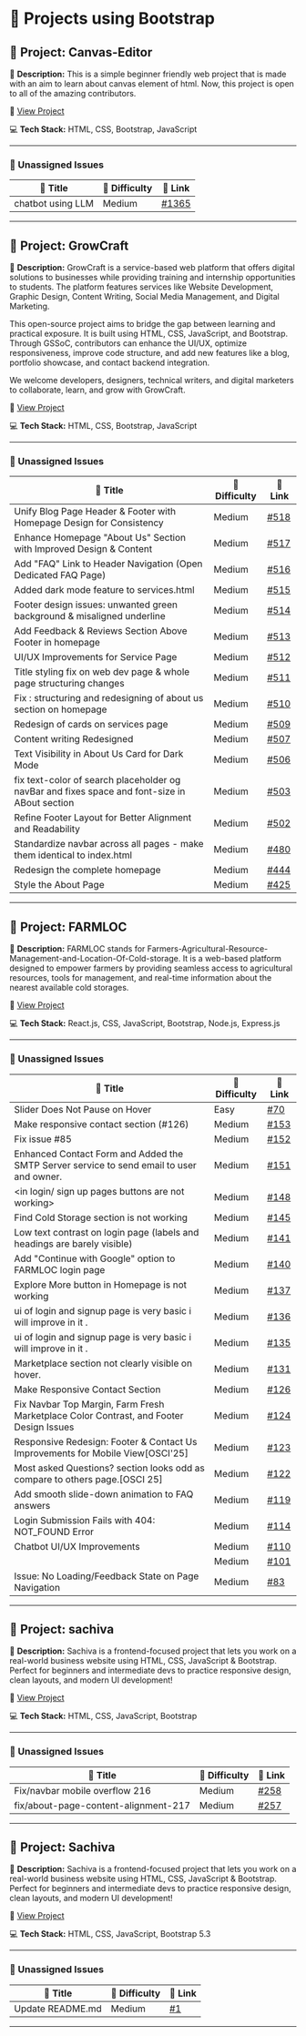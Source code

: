 # 🚀 Projects using Bootstrap

## 📌 Project: Canvas-Editor

📝 **Description:** This is a simple beginner friendly web project that is made with an aim to learn about canvas element of html. Now, this project is open to all of the amazing contributors.

🔗 [View Project](https://github.com/vishanurag/Canvas-Editor/)

💻 **Tech Stack:** HTML, CSS, Bootstrap, JavaScript

---

### 🐛 Unassigned Issues

| 🔖 Title | 🎯 Difficulty | 🔗 Link |
|----------|----------------|---------|
| chatbot using LLM | Medium | [#1365](https://github.com/vishanurag/Canvas-Editor/pull/1365) |

---

## 📌 Project: GrowCraft

📝 **Description:** GrowCraft is a service-based web platform that offers digital solutions to businesses while providing training and internship opportunities to students. The platform features services like Website Development, Graphic Design, Content Writing, Social Media Management, and Digital Marketing.
 
 This open-source project aims to bridge the gap between learning and practical exposure. It is built using HTML, CSS, JavaScript, and Bootstrap. Through GSSoC, contributors can enhance the UI/UX, optimize responsiveness, improve code structure, and add new features like a blog, portfolio showcase, and contact backend integration.
 
 We welcome developers, designers, technical writers, and digital marketers to collaborate, learn, and grow with GrowCraft.

🔗 [View Project](https://github.com/gyanshankar1708/GrowCraft)

💻 **Tech Stack:** HTML, CSS, Bootstrap, JavaScript

---

### 🐛 Unassigned Issues

| 🔖 Title | 🎯 Difficulty | 🔗 Link |
|----------|----------------|---------|
| Unify Blog Page Header & Footer with Homepage Design for Consistency | Medium | [#518](https://github.com/gyanshankar1708/GrowCraft/issues/518) |
| Enhance Homepage "About Us" Section with Improved Design & Content | Medium | [#517](https://github.com/gyanshankar1708/GrowCraft/issues/517) |
| Add "FAQ" Link to Header Navigation (Open Dedicated FAQ Page) | Medium | [#516](https://github.com/gyanshankar1708/GrowCraft/pull/516) |
| Added dark mode feature to services.html | Medium | [#515](https://github.com/gyanshankar1708/GrowCraft/pull/515) |
| Footer design issues: unwanted green background & misaligned underline | Medium | [#514](https://github.com/gyanshankar1708/GrowCraft/issues/514) |
| Add Feedback & Reviews Section Above Footer in homepage | Medium | [#513](https://github.com/gyanshankar1708/GrowCraft/pull/513) |
| UI/UX Improvements for Service Page | Medium | [#512](https://github.com/gyanshankar1708/GrowCraft/issues/512) |
| Title styling fix on web dev page  & whole page structuring changes | Medium | [#511](https://github.com/gyanshankar1708/GrowCraft/issues/511) |
| Fix : structuring and redesigning of about us section on homepage | Medium | [#510](https://github.com/gyanshankar1708/GrowCraft/issues/510) |
| Redesign of cards on services page | Medium | [#509](https://github.com/gyanshankar1708/GrowCraft/issues/509) |
| Content writing Redesigned | Medium | [#507](https://github.com/gyanshankar1708/GrowCraft/pull/507) |
| Text Visibility in About Us Card for Dark Mode | Medium | [#506](https://github.com/gyanshankar1708/GrowCraft/issues/506) |
| fix text-color of search placeholder og navBar and fixes space and font-size in ABout section | Medium | [#503](https://github.com/gyanshankar1708/GrowCraft/pull/503) |
| Refine Footer Layout for Better Alignment and Readability | Medium | [#502](https://github.com/gyanshankar1708/GrowCraft/issues/502) |
| Standardize navbar across all pages - make them identical to index.html | Medium | [#480](https://github.com/gyanshankar1708/GrowCraft/pull/480) |
| Redesign the complete  homepage | Medium | [#444](https://github.com/gyanshankar1708/GrowCraft/issues/444) |
| Style the About Page | Medium | [#425](https://github.com/gyanshankar1708/GrowCraft/pull/425) |

---

## 📌 Project: FARMLOC

📝 **Description:** FARMLOC stands for Farmers-Agricultural-Resource-Management-and-Location-Of-Cold-storage.
 It is a web-based platform designed to empower farmers by providing seamless access to agricultural resources, tools for management, and real-time information about the nearest available cold storages.

🔗 [View Project](https://github.com/Pujan-sarkar/FARMLOC)

💻 **Tech Stack:** React.js, CSS, JavaScript, Bootstrap, Node.js, Express.js

---

### 🐛 Unassigned Issues

| 🔖 Title | 🎯 Difficulty | 🔗 Link |
|----------|----------------|---------|
| Slider Does Not Pause on Hover | Easy | [#70](https://github.com/Pujan-sarkar/FARMLOC/issues/70) |
| Make responsive contact section (#126) | Medium | [#153](https://github.com/Pujan-sarkar/FARMLOC/pull/153) |
| Fix issue #85 | Medium | [#152](https://github.com/Pujan-sarkar/FARMLOC/pull/152) |
| Enhanced Contact Form and Added the SMTP Server service to send email to user and owner. | Medium | [#151](https://github.com/Pujan-sarkar/FARMLOC/pull/151) |
| <in login/ sign up pages buttons are not working> | Medium | [#148](https://github.com/Pujan-sarkar/FARMLOC/issues/148) |
| Find Cold Storage section is not working | Medium | [#145](https://github.com/Pujan-sarkar/FARMLOC/issues/145) |
| Low text contrast on login page (labels and headings are barely visible) | Medium | [#141](https://github.com/Pujan-sarkar/FARMLOC/issues/141) |
| Add "Continue with Google" option to FARMLOC login page | Medium | [#140](https://github.com/Pujan-sarkar/FARMLOC/issues/140) |
| Explore More button in Homepage is not working | Medium | [#137](https://github.com/Pujan-sarkar/FARMLOC/issues/137) |
| ui of login and signup page is very basic i will improve in it . | Medium | [#136](https://github.com/Pujan-sarkar/FARMLOC/issues/136) |
| ui of login and signup page is very basic i will improve in it . | Medium | [#135](https://github.com/Pujan-sarkar/FARMLOC/issues/135) |
| Marketplace section not clearly visible on hover. | Medium | [#131](https://github.com/Pujan-sarkar/FARMLOC/issues/131) |
| Make Responsive Contact Section | Medium | [#126](https://github.com/Pujan-sarkar/FARMLOC/issues/126) |
| Fix Navbar Top Margin, Farm Fresh Marketplace Color Contrast, and Footer Design Issues | Medium | [#124](https://github.com/Pujan-sarkar/FARMLOC/issues/124) |
| Responsive Redesign: Footer & Contact Us Improvements for Mobile View[OSCI'25] | Medium | [#123](https://github.com/Pujan-sarkar/FARMLOC/issues/123) |
| Most asked Questions? section looks odd as compare to others page.[OSCI 25] | Medium | [#122](https://github.com/Pujan-sarkar/FARMLOC/issues/122) |
| Add smooth slide-down animation to FAQ answers | Medium | [#119](https://github.com/Pujan-sarkar/FARMLOC/issues/119) |
| Login Submission Fails with 404: NOT_FOUND Error | Medium | [#114](https://github.com/Pujan-sarkar/FARMLOC/issues/114) |
| Chatbot UI/UX Improvements | Medium | [#110](https://github.com/Pujan-sarkar/FARMLOC/issues/110) |
| <short summary> | Medium | [#101](https://github.com/Pujan-sarkar/FARMLOC/issues/101) |
| Issue: No Loading/Feedback State on Page Navigation | Medium | [#83](https://github.com/Pujan-sarkar/FARMLOC/issues/83) |

---

## 📌 Project: sachiva

📝 **Description:** Sachiva is a frontend-focused project that lets you work on a real-world business website using HTML, CSS, JavaScript & Bootstrap. Perfect for beginners and intermediate devs to practice responsive design, clean layouts, and modern UI development!

🔗 [View Project](https://github.com/sachiva1/sachiva)

💻 **Tech Stack:** HTML, CSS, JavaScript, Bootstrap

---

### 🐛 Unassigned Issues

| 🔖 Title | 🎯 Difficulty | 🔗 Link |
|----------|----------------|---------|
| Fix/navbar mobile overflow 216 | Medium | [#258](https://github.com/sachiva1/sachiva/pull/258) |
| fix/about-page-content-alignment-217 | Medium | [#257](https://github.com/sachiva1/sachiva/pull/257) |

---

## 📌 Project: Sachiva

📝 **Description:** Sachiva is a frontend-focused project that lets you work on a real-world business website using HTML, CSS, JavaScript & Bootstrap. Perfect for beginners and intermediate devs to practice responsive design, clean layouts, and modern UI development!

🔗 [View Project](https://github.com/sumitrathor1/sachiva)

💻 **Tech Stack:** HTML, CSS, JavaScript, Bootstrap 5.3

---

### 🐛 Unassigned Issues

| 🔖 Title | 🎯 Difficulty | 🔗 Link |
|----------|----------------|---------|
| Update README.md | Medium | [#1](https://github.com/sumitrathor1/sachiva/pull/1) |

---


